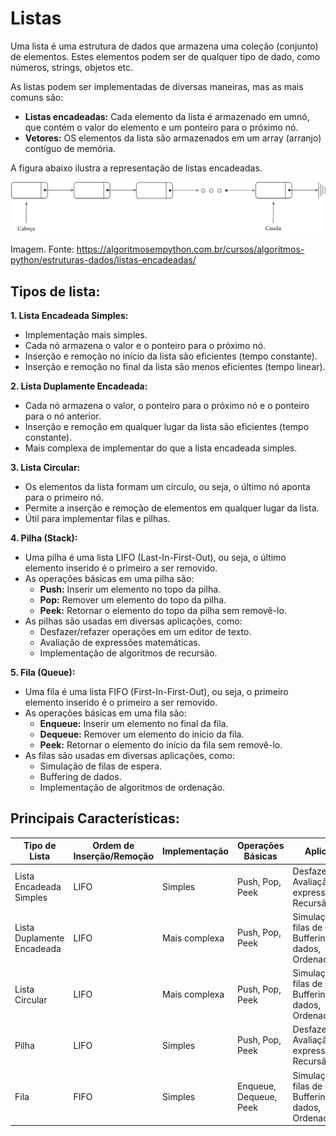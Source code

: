 # Listas

Uma lista é uma estrutura de dados que armazena uma coleção (conjunto) de elementos. Estes elementos podem ser de qualquer tipo de dado, como números, strings, objetos etc.

As listas podem ser implementadas de diversas maneiras, mas as mais comuns são:

- **Listas encadeadas:** Cada elemento da lista é armazenado em umnó, que contém o valor do elemento e um ponteiro para o próximo nó.
- **Vetores:** OS elementos da lista são armazenados em um array (arranjo) contíguo de memória.

A figura abaixo ilustra a representação de listas encadeadas.

![Listas Encadeadas](img/listas-encadeadas.png)

Imagem. Fonte: https://algoritmosempython.com.br/cursos/algoritmos-python/estruturas-dados/listas-encadeadas/

## Tipos de lista:

**1. Lista Encadeada Simples:**

- Implementação mais simples.
- Cada nó armazena o valor e o ponteiro para o próximo nó.
- Inserção e remoção no início da lista são eficientes (tempo constante).
- Inserção e remoção no final da lista são menos eficientes (tempo linear).

**2. Lista Duplamente Encadeada:**

- Cada nó armazena o valor, o ponteiro para o próximo nó e o ponteiro para o nó anterior.
- Inserção e remoção em qualquer lugar da lista são eficientes (tempo constante).
- Mais complexa de implementar do que a lista encadeada simples.

**3. Lista Circular:**

- Os elementos da lista formam um círculo, ou seja, o último nó aponta para o primeiro nó.
- Permite a inserção e remoção de elementos em qualquer lugar da lista.
- Útil para implementar filas e pilhas.

**4. Pilha (Stack):**

- Uma pilha é uma lista LIFO (Last-In-First-Out), ou seja, o último elemento inserido é o primeiro a ser removido.
- As operações básicas em uma pilha são:
  - **Push:** Inserir um elemento no topo da pilha.
  - **Pop:** Remover um elemento do topo da pilha.
  - **Peek:** Retornar o elemento do topo da pilha sem removê-lo.
- As pilhas são usadas em diversas aplicações, como:
  - Desfazer/refazer operações em um editor de texto.
  - Avaliação de expressões matemáticas.
  - Implementação de algoritmos de recursão.
 
**5. Fila (Queue):**

- Uma fila é uma lista FIFO (First-In-First-Out), ou seja, o primeiro elemento inserido é o primeiro a ser removido.
- As operações básicas em uma fila são:
  - **Enqueue:** Inserir um elemento no final da fila.
  - **Dequeue:** Remover um elemento do início da fila.
  - **Peek:** Retornar o elemento do início da fila sem removê-lo.
- As filas são usadas em diversas aplicações, como:
  - Simulação de filas de espera.
  - Buffering de dados.
  - Implementação de algoritmos de ordenação.

 ## Principais Características:

| Tipo de Lista | Ordem de Inserção/Remoção | Implementação | Operações Básicas | Aplicações |
 --------------|---------------------------|---------------|-------------------|--------------|
| Lista Encadeada Simples | LIFO | Simples | Push, Pop, Peek | Desfazer/refazer, Avaliação de expressões, Recursão |
| Lista Duplamente Encadeada | LIFO | Mais complexa | Push, Pop, Peek | Simulação de filas de espera, Buffering de dados, Ordenação | 
| Lista Circular | LIFO | Mais complexa | Push, Pop, Peek | Simulação de filas de espera, Buffering de dados, Ordenação |
| Pilha | LIFO | Simples | Push, Pop, Peek | Desfazer/refazer, Avaliação de expressões, Recursão |
| Fila | FIFO | Simples | Enqueue, Dequeue, Peek | Simulação de filas de espera, Buffering de dados, Ordenação |
